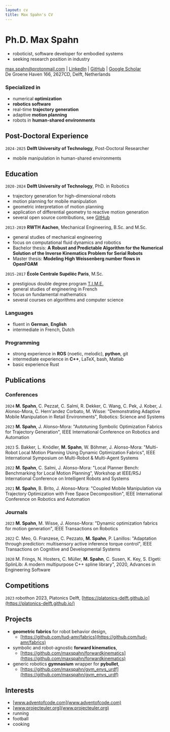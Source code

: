 ```yaml
---
layout: cv
title: Max Spahn's CV
---
```

# Ph.D. __Max Spahn__
- roboticist, software developer for embodied systems
- seeking research position in industry


<div id="webaddress">
<a href="max.spahn@protonmail.com">max.spahn@protonmail.com</a>
| <a href="https://www.linkedin.com/in/max-spahn/">LinkedIn</a>
| <a href="https://www.github.com/maxspahn">GitHub</a>
| <a href="https://scholar.google.com/citations?user=r5MT42cAAAAJ&hl=en&oi=ao">Google Scholar</a><br>
De Groene Haven 166, 2627CD, Delft, Netherlands
</div>

### Specialized in

- numerical __optimization__
- __robotics software__
- real-time __trajectory generation__
- adaptive __motion planning__
- robots in __human-shared environments__

## Post-Doctoral Experience

`2024-2025`
__Delft University of Technology__, Post-Doctoral Researcher
- mobile manipulation in human-shared environments

## Education

`2020-2024`
__Delft University of Technology__, PhD. in Robotics
- trajectory generation for high-dimensional robots
- motion planning for mobile manipulation
- geometric interpretation of motion planning
- application of differential geometry to reactive motion generation
- several open source contributions, see [GitHub](www.github.com/maxspahn)

`2013-2019`
__RWTH Aachen__, Mechanical Engineering, B.Sc. and M.Sc.
- general studies of mechanical engineering
- focus on computational fluid dynamics and robotics
- Bachelor thesis: __A Robust and Predictable Algorithm for the Numerical
  Solution of the Inverse Kinematics Problem for Serial Robots__
- Master thesis: __Modeling High Weissenberg number flows in OpenFOAM__

`2015-2017`
__École Centrale Supéléc Paris__, M.Sc.
- prestigious double degree program [T.I.M.E.](https://timeassociation.org/)
- general studies of engineering in French
- focus on fundamental mathematics
- several courses on algorithms and computer science

### Languages
- fluent in __German__, __English__
- intermediate in French, Dutch

### Programming
- strong experience in __ROS__ (noetic, melodic), __python__, git
- intermediate experience in __C++__, LaTeX, bash, Matlab
- basic experience Rust

## Publications
### Conferences

`2024`
__M. Spahn__, C. Pezzat, C. Salmi, R. Dekker, C. Wang, C. Pek, J. Kober, J. Alonso-Mora, C. Hern\'andez Corbato, M. Wisse: "Demonstrating Adaptive Mobile Manipulation in Retail Environments", Robotics: Science and Systems

`2023`
__M. Spahn__, J. Alonso-Mora: "Autotuning Symbolic Optimization Fabrics for
Trajectory Generation", IEEE International Conference on Robotics and Automation

`2023`
S. Bakker, L. Knödler, __M. Spahn__, W. Böhmer, J. Alonso-Mora: "Multi-Robot
Local Motion Planning Using Dynamic Optimization Fabrics", IEEE International Symposium on Multi-Robot & Multi-Agent Systems

`2022`
__M. Spahn__, C. Salmi, J. Alonso-Mora: "Local Planner Bench: Benchmarking for Local Motion Planning", Workshop at  IEEE/RSJ International Conference on Intelligent Robots and Systems 

`2021`
__M. Spahn__, B. Brito, J. Alonso-Mora: "Coupled Mobile Manipulation via Trajectory
Optimization with Free Space Decomposition", IEEE International Conference on Robotics and Automation


### Journals

`2023`
__M. Spahn__, M. Wisse, J. Alonso-Mora: "Dynamic optimization fabrics for motion
generation", IEEE Transactions on Robotics

`2022`
C. Meo, G. Franzese, C. Pezzato, __M. Spahn__, P. Lanillos: "Adaptation through prediction: multisensory active inference torque control", IEEE Transactions on Cognitive and Developmental Systems

`2020`
M. Frings, N. Hosters, C. Müller, __M. Spahn__, C. Susen, K. Key, S. Elgeti: SplinLib: A modern multipurpose C++ spline library", 2020, Advances in Engineering Software

## Competitions

`2023`
robothon 2023, Platonics Delft, [https://platonics-delft.github.io](https://platonics-delft.github.io/)

## Projects

- __geometric fabrics__ for robot behavior design, 
    - [https://github.com/tud-amr/fabrics](https://github.com/tud-amr/fabrics)
- symbolic and robot-agnostic __forward kinematics__, 
    - [https://github.com/maxspahn/forwardkinematics](https://github.com/maxspahn/forwardkinematics)
- generic robotics __gymnasium__ wrapper for __pybullet__, 
    - [https://github.com/maxspahn/gym_envs_urdf](https://github.com/maxspahn/gym_envs_urdf)

## Interests
- [www.adventofcode.com](www.adventofcode.com)
- [www.projecteuler.org](www.projecteuler.org)
- running
- football
- cooking




